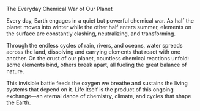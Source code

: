 The Everyday Chemical War of Our Planet

Every day, Earth engages in a quiet but powerful chemical war. As half the planet moves into winter while the other half enters summer, elements on the surface are constantly clashing, neutralizing, and transforming.

Through the endless cycles of rain, rivers, and oceans, water spreads across the land, dissolving and carrying elements that react with one another. On the crust of our planet, countless chemical reactions unfold: some elements bind, others break apart, all fueling the great balance of nature.

This invisible battle feeds the oxygen we breathe and sustains the living systems that depend on it. Life itself is the product of this ongoing exchange—an eternal dance of chemistry, climate, and cycles that shape the Earth.

